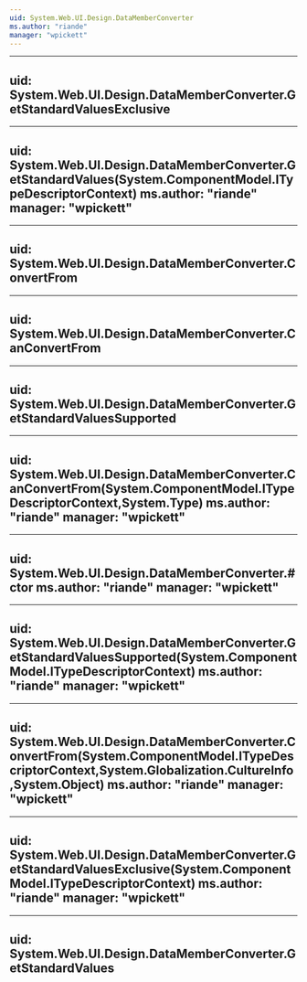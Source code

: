 ```yaml
---
uid: System.Web.UI.Design.DataMemberConverter
ms.author: "riande"
manager: "wpickett"
---
```


---
uid: System.Web.UI.Design.DataMemberConverter.GetStandardValuesExclusive
---

---
uid: System.Web.UI.Design.DataMemberConverter.GetStandardValues(System.ComponentModel.ITypeDescriptorContext)
ms.author: "riande"
manager: "wpickett"
---

---
uid: System.Web.UI.Design.DataMemberConverter.ConvertFrom
---

---
uid: System.Web.UI.Design.DataMemberConverter.CanConvertFrom
---

---
uid: System.Web.UI.Design.DataMemberConverter.GetStandardValuesSupported
---

---
uid: System.Web.UI.Design.DataMemberConverter.CanConvertFrom(System.ComponentModel.ITypeDescriptorContext,System.Type)
ms.author: "riande"
manager: "wpickett"
---

---
uid: System.Web.UI.Design.DataMemberConverter.#ctor
ms.author: "riande"
manager: "wpickett"
---

---
uid: System.Web.UI.Design.DataMemberConverter.GetStandardValuesSupported(System.ComponentModel.ITypeDescriptorContext)
ms.author: "riande"
manager: "wpickett"
---

---
uid: System.Web.UI.Design.DataMemberConverter.ConvertFrom(System.ComponentModel.ITypeDescriptorContext,System.Globalization.CultureInfo,System.Object)
ms.author: "riande"
manager: "wpickett"
---

---
uid: System.Web.UI.Design.DataMemberConverter.GetStandardValuesExclusive(System.ComponentModel.ITypeDescriptorContext)
ms.author: "riande"
manager: "wpickett"
---

---
uid: System.Web.UI.Design.DataMemberConverter.GetStandardValues
---
